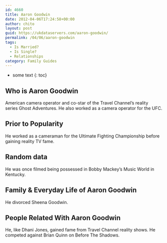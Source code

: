 ```yaml
---
id: 4660
title: Aaron Goodwin
date: 2012-04-06T17:24:58+00:00
author: chito
layout: post
guid: https://ukdataservers.com/aaron-goodwin/
permalink: /04/06/aaron-goodwin
tags:
  - Is Married?
  - Is Single?
  - Relationships
category: Family Guides
---
```


* some text
{: toc}
          
          
## Who is  Aaron Goodwin
                  
                  
                  
American camera operator and co-star of the Travel Channel&#8217;s reality series Ghost Adventures. He also worked as a camera operator for the UFC.
                  
                
                
                
## Prior to Popularity 
                  
                  
                  
He worked as a cameraman for the Ultimate Fighting Championship before gaining reality TV fame.
                  
                
                
                
## Random data 
                  
                  
                  
He was once filmed being possessed in Bobby Mackey&#8217;s Music World in Kentucky.
                  
                
                
                
## Family & Everyday Life of Aaron Goodwin
                  
                  
                  
He divorced Sheena Goodwin.
                  
                
                
                
## People Related With  Aaron Goodwin
                  
                  
                  
He, like Dhani Jones, gained fame from Travel Channel reality shows. He competed against Brian Quinn on Before The Shadows.
                  
                
              
            
          
          
          
    
    
  
